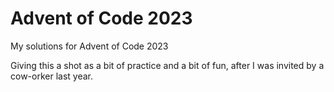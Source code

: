 # Advent of Code 2023
 My solutions for Advent of Code 2023

Giving this a shot as a bit of practice and a bit of fun, after I was invited by a cow-orker last year.